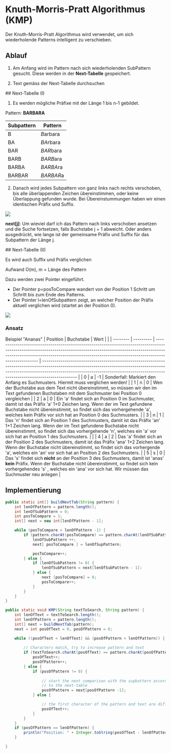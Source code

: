 # Knuth-Morris-Pratt Algorithmus (KMP)

Der Knuth-Morris-Pratt Algorithmus wird verwendet, um sich wiederholende Patterns intelligent zu verschieben.

## Ablauf

1. Am Anfang wird im Pattern nach sich wiederholenden SubPattern gesucht. Diese werden in der **Next-Tabelle** gespeichert.

1. Text gemäss der Next-Tabelle durchsuchen

## Next-Tabelle (I)

1. Es werden mögliche Präfixe mit der Länge 1 bis n-1 gebildet.

Pattern: **BARBARA**

| Subpattern | Pattern |
|--|--|
| B | *B*arbara |
| BA | *BA*rbara |
| BAR | *BAR*bara |
| BARB | *BARB*ara |
| BARBA | *BARBA*ra |
| BARBAR | *BARBAR*a |

2. Danach wird jedes Subpattern von ganz links nach rechts verschoben, bis alle überlappenden Zeichen übereinstimmen, oder keine Überlappung gefunden wurde. Bei Übereinstummungen haben wir einen identischen Präfix und Suffix.

![](7AB9FE95-3326-4EFF-B72A-26649A1DEC50.jpeg)

**next[j]**: Um wieviel darf ich das Pattern nach links verschoben ansetzen und die Suche fortsetzen, falls Buchstabe j + 1 abweicht. Oder anders ausgedrückt, wie lange ist der gemeinsame Präfix und Suffix für das Subpattern der Länge j. 

## Next-Tabelle (II)

Es wird auch Suffix und Präfix verglichen

Aufwand O(m), m = Länge des Pattern

Dazu werden zwei Pointer eingeführt.
- Der Pointer p=posToCompare wandert von der Position 1 Schritt um Schritt bis zum Ende des Patterns.
- Der Pointer l=lenOfSubpattern zeigt, an welcher Position der Präfix aktuell verglichen wird (startet an der Position 0).

![](657E5B2F-4D34-448C-ABE8-2EE910D67BB3.jpeg)

### Ansatz

Beispiel "Ananas"
| Position | Buchstabe | Wert                                                                                                                                                                                                                                                           |                                                                                                                                                                                                                                                             |
| -------- | --------- | -------------------------------------------------------------------------------------------------------------------------------------------------------------------------------------------------------------------------------------------------------------- | ----------------------------------------------------------------------------------------------------------------------------------------------------------------------------------------------------------------------------------------------------------- |
| 0        | a         | -1                                                                                                                                                                                                                                                             | Sonderfall: Markiert den Anfang es Suchmusters. Hiermit muss verglichen werden!                                                                                                                                                                             |
| 1        | n         | 0                                                                                                                                                                                                                                                              | Wen der Buchstabe aus dem Text nicht übereinstimmt, so müssen wir den im Text gefundenen Buchstaben mit dem Suchmuster bei Position 0 vergleichen                                                                                                           |
| 2        | a         | 0                                                                                                                                                                                                                                                              | Ein 'a' findet sich an Position 0 im Suchmuster, damit ist das Präfix 'a' 1+0 Zeichen lang. Wenn der im Text gefundene Buchstabe nicht übereinstimmt, so findet sich das vorhergehende 'a', welches kein Präfix vor sich hat an Position 0 des Suchmusters. |
| 3        | n         | 1 | Das 'n' findet sich an Position 1 des Suchmusters, damit ist das Präfix 'an' 1+1 Zeichen lang. Wenn der im Text gefundene Buchstabe nicht übereinstimmt, so findet sich das vorhergehende 'n', welches ein 'a' vor sich hat an Position 1 des Suchmusters. |                                                                                                                                                                                                                                                             |
| 4        | a         | 2                                                                                                                                                                                                                                                              | Das 'a' findet sich an der Position 2 des Suchmusters, damit ist das Präfix 'ana' 1+2 Zeichen lang. Wenn der Buchstabe nicht übereinstimmt, so findet sich das vorhergende 'a', welches ein 'an' vor sich hat an Position 2 des Suchmusters.                |
| 5        | s         | 0                                                                                                                                                                                                                                                              | Das 's' findet sich **nicht** an der Position 3 des Suchmusters, damit ist 'anas' **kein** Präfix. Wenn der Buchstabe nicht übereinstimmt, so findet sich kein vorhergehendes 's' , welches ein 'ana' vor sich hat. Wir müssen das Suchmuster neu anlegen   |

## Implementierung

```java
public static int[] buildNextTab(String pattern) {
	int lenOfPattern = pattern.length();
	int lenOfSubPattern = 0;
	int posToCompare = 1;
	int[] next = new int[lenOfPattern - 1];

	while (posToCompare < lenOfPattern -1) {
		if (pattern.charAt(posToCompare) == pattern.charAt(lenOfSubPattern)) {
			lenOfSubPattern ++;
			next[ posToCompare ] = lenOfSupPattern;

			posToCompare++;
		} else {
			if (lenOfSubPattern != 0) {
				lenOfSubPattern = next[lenOfSubPattern - 1]:
			} else {
				next [posToCompare] = 0;
				posToCompare++;
			}
		}
	}
}
```

```java
public static void KMP(String textToSearch, String pattern) {
	int lenOfText = textToSearch.length();
	int lenOfPattern = pattern.length();
	int[] next = buildNextTab(pattern);
	next = int posOfText = 0, posOfPattern = 0;

	while ((posOfText < lenOfText) && (posOfPattern < lenOfPattern)) {
		
		// Characters match, try to increase pattern and text
		if (textToSearch.charAt(posOfText) == pattern.charAt(posOfPattern)) {
			posOfText++;
			posOfPattern++;
		} else {
			if (posOfPattern != 0) {
				
				// start the next comparison with the supbattern according
				// to the next-table
				posOfPattern = next[posOfPattern -1];	
			} else {

				// the first character of the pattern and text are differnt -> not the beginning of the pattern.
				posOfText++;
			}
		}
	}
	if (posOfPattern == lenOfPattern) {
		println("Position: " + Integer.toString(posOfText - lenOfPattern));
	}

}
```